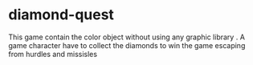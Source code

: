 # diamond-quest
This game contain the color object without using any graphic library . A game character have to collect the diamonds to win the game escaping from hurdles and missisles 
